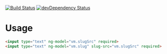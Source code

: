 [![Build Status](https://travis-ci.org/prashantpalikhe/angular-slug.svg?branch=master)](https://travis-ci.org/prashantpalikhe/angular-slug) [![devDependency Status](https://david-dm.org/prashantpalikhe/angular-slug/dev-status.svg)](https://david-dm.org/prashantpalikhe/angular-slug#info=devDependencies)
# Usage

```HTML
<input type="text" ng-model="vm.slugSrc" required>
<input type="text" ng-model="vm.slug" slug-src="vm.slugSrc" required>
```

